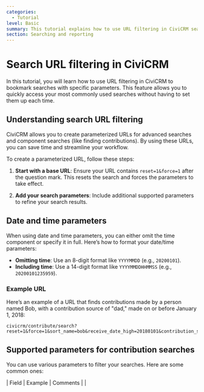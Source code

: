 ```yaml
---
categories:
  - Tutorial
level: Basic
summary: This tutorial explains how to use URL filtering in CiviCRM searches to efficiently bookmark and access specific search results.
section: Searching and reporting
---
```


# Search URL filtering in CiviCRM

In this tutorial, you will learn how to use URL filtering in CiviCRM to bookmark searches with specific parameters. This feature allows you to quickly access your most commonly used searches without having to set them up each time.

## Understanding search URL filtering

CiviCRM allows you to create parameterized URLs for advanced searches and component searches (like finding contributions). By using these URLs, you can save time and streamline your workflow.

To create a parameterized URL, follow these steps:

1. **Start with a base URL**: Ensure your URL contains `reset=1&force=1` after the question mark. This resets the search and forces the parameters to take effect.
  
2. **Add your search parameters**: Include additional supported parameters to refine your search results.

## Date and time parameters

When using date and time parameters, you can either omit the time component or specify it in full. Here’s how to format your date/time parameters:

- **Omitting time**: Use an 8-digit format like `YYYYMMDD` (e.g., `20200101`).
- **Including time**: Use a 14-digit format like `YYYYMMDDHHMMSS` (e.g., `20200101235959`).

### Example URL

Here’s an example of a URL that finds contributions made by a person named Bob, with a contribution source of "dad," made on or before January 1, 2018:

```
civicrm/contribute/search?reset=1&force=1&sort_name=bob&receive_date_high=20180101&contribution_source=dad
```

## Supported parameters for contribution searches

You can use various parameters to filter your searches. Here are some common ones:

| Field                       | Example                      | Comments                                      |
|
